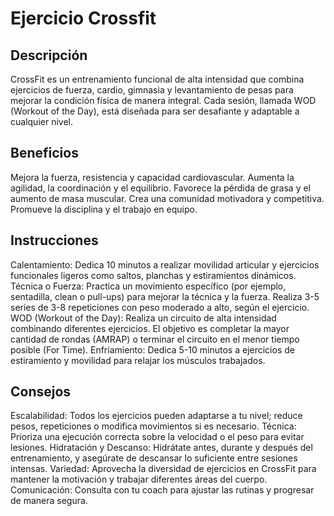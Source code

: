 # Ejercicio Crossfit

## Descripción
CrossFit es un entrenamiento funcional de alta intensidad que combina ejercicios de fuerza, cardio, gimnasia y levantamiento de pesas para mejorar la condición física de manera integral. Cada sesión, llamada WOD (Workout of the Day), está diseñada para ser desafiante y adaptable a cualquier nivel.

## Beneficios
Mejora la fuerza, resistencia y capacidad cardiovascular.
Aumenta la agilidad, la coordinación y el equilibrio.
Favorece la pérdida de grasa y el aumento de masa muscular.
Crea una comunidad motivadora y competitiva.
Promueve la disciplina y el trabajo en equipo.

## Instrucciones
Calentamiento:
Dedica 10 minutos a realizar movilidad articular y ejercicios funcionales ligeros como saltos, planchas y estiramientos dinámicos.
Técnica o Fuerza:
Practica un movimiento específico (por ejemplo, sentadilla, clean o pull-ups) para mejorar la técnica y la fuerza.
Realiza 3-5 series de 3-8 repeticiones con peso moderado a alto, según el ejercicio.
WOD (Workout of the Day):
Realiza un circuito de alta intensidad combinando diferentes ejercicios. El objetivo es completar la mayor cantidad de rondas (AMRAP) o terminar el circuito en el menor tiempo posible (For Time).
Enfriamiento:
Dedica 5-10 minutos a ejercicios de estiramiento y movilidad para relajar los músculos trabajados.

## Consejos
Escalabilidad: Todos los ejercicios pueden adaptarse a tu nivel; reduce pesos, repeticiones o modifica movimientos si es necesario.
Técnica: Prioriza una ejecución correcta sobre la velocidad o el peso para evitar lesiones.
Hidratación y Descanso: Hidrátate antes, durante y después del entrenamiento, y asegúrate de descansar lo suficiente entre sesiones intensas.
Variedad: Aprovecha la diversidad de ejercicios en CrossFit para mantener la motivación y trabajar diferentes áreas del cuerpo.
Comunicación: Consulta con tu coach para ajustar las rutinas y progresar de manera segura.